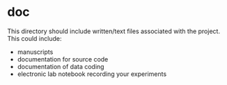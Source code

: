 # doc

 This directory should include written/text files associated with the project. This could include:

 - manuscripts
 - documentation for source code
 - documentation of data coding
 - electronic lab notebook recording your experiments